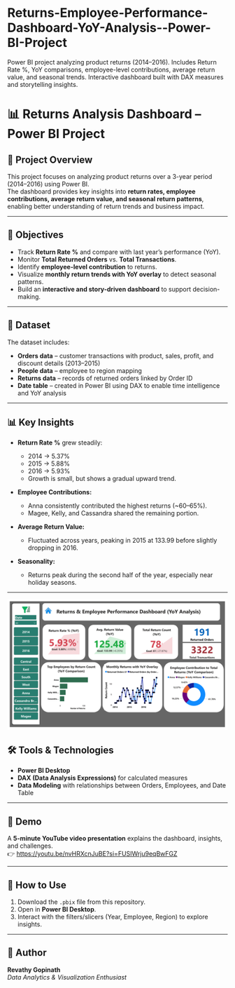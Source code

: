 # Returns-Employee-Performance-Dashboard-YoY-Analysis--Power-BI-Project
Power BI project analyzing product returns (2014–2016). Includes Return Rate %, YoY comparisons, employee-level contributions, average return value, and seasonal trends. Interactive dashboard built with DAX measures and storytelling insights.
# 📊 Returns Analysis Dashboard – Power BI Project

## 📌 Project Overview
This project focuses on analyzing product returns over a 3-year period (2014–2016) using Power BI.  
The dashboard provides key insights into **return rates, employee contributions, average return value, and seasonal return patterns**, enabling better understanding of return trends and business impact.

---

## 🎯 Objectives
- Track **Return Rate %** and compare with last year’s performance (YoY).  
- Monitor **Total Returned Orders** vs. **Total Transactions**.  
- Identify **employee-level contribution** to returns.  
- Visualize **monthly return trends with YoY overlay** to detect seasonal patterns.  
- Build an **interactive and story-driven dashboard** to support decision-making.

---

## 📂 Dataset  
The dataset includes:  
- **Orders data** – customer transactions with product, sales, profit, and discount details (2013–2015)  
- **People data** – employee to region mapping  
- **Returns data** – records of returned orders linked by Order ID  
- **Date table** – created in Power BI using DAX to enable time intelligence and YoY analysis  


---

## 📊 Key Insights
- **Return Rate %** grew steadily:  
  - 2014 → 5.37%  
  - 2015 → 5.88%  
  - 2016 → 5.93%  
  - Growth is small, but shows a gradual upward trend.  

- **Employee Contributions:**  
  - Anna consistently contributed the highest returns (~60–65%).  
  - Magee, Kelly, and Cassandra shared the remaining portion.  

- **Average Return Value:**  
  - Fluctuated across years, peaking in 2015 at 133.99 before slightly dropping in 2016.  

- **Seasonality:**  
  - Returns peak during the second half of the year, especially near holiday seasons.  

---
![image alt](https://github.com/revathygopinath/Returns-Employee-Performance-Dashboard-YoY-Analysis--Power-BI-Project/blob/5c12c5288ce545f0d3488564410469e6876ef46f/Dashborad%20Screenshot.png)








## 🛠 Tools & Technologies
- **Power BI Desktop**  
- **DAX (Data Analysis Expressions)** for calculated measures  
- **Data Modeling** with relationships between Orders, Employees, and Date Table  


---

## 🎥 Demo
A **5-minute YouTube video presentation** explains the dashboard, insights, and challenges.  
👉 https://youtu.be/nvHRXcnJuBE?si=FUSIWrju9eqBwFGZ

---

## 🚀 How to Use
1. Download the `.pbix` file from this repository.  
2. Open in **Power BI Desktop**.  
3. Interact with the filters/slicers (Year, Employee, Region) to explore insights.  

---

## 📌 Author
**Revathy Gopinath**  
*Data Analytics & Visualization Enthusiast*  
